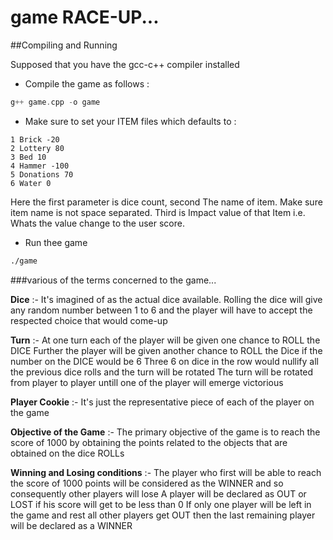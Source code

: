 # game RACE-UP...

##Compiling and Running

Supposed that you have the gcc-c++ compiler installed

* Compile the game as follows :

```c++
g++ game.cpp -o game
```

* Make sure to set your ITEM files which defaults to :

```text
1 Brick -20
2 Lottery 80
3 Bed 10
4 Hammer -100
5 Donations 70
6 Water 0
```

Here the first parameter is dice count, second The name of item. Make sure item name is not space separated. Third is Impact value of that Item i.e. Whats the value change to the user score.

* Run thee game

```sh
./game
```

###various of the terms concerned to the game...

**Dice** :- It's imagined of as the actual dice available.
	Rolling the dice will give any random number between 1 to 6 and the player will have to accept the respected choice that would come-up

**Turn** :- At one turn each of the player will be given one chance to ROLL the DICE
	Further the player will be given another chance to ROLL the Dice if the number on the DICE would be 6
	Three 6 on dice in the row would nullify all the previous dice rolls and the turn will be rotated
	The turn will be rotated from player to player untill one of the player will emerge victorious

**Player Cookie** :- It's just the representative piece of each of the player on the game

**Objective of the Game** :- The primary objective of the game is to reach the score of 1000 by obtaining the points related to the objects that are obtained on the dice ROLLs

**Winning and Losing conditions** :- The player who first will be able to reach the score of 1000 points will be considered as the WINNER and so consequently other players will lose
	A player will be declared as OUT or LOST if his score will get to be less than 0
	If only one player will be left in the game and rest all other players get OUT then the last remaining player will be declared as a WINNER
